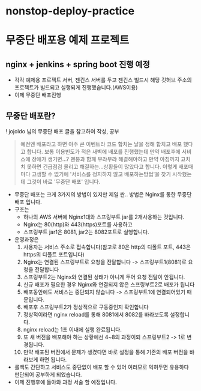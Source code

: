 # nonstop-deploy-practice
# 무중단 배포용 예제 프로젝트
## nginx + jenkins + spring boot 진행 예정
- 각각 예제용 프로젝트 서버, 젠킨스 서버를 두고 젠킨스 빌드시 해당 깃허브 주소의 프로젝트가 빌드되고 실행되게 진행했습니다.(AWS이용)
- 이제 무중단 배포진행
## 무중단 배포란?
! jojoldo 님의 무중단 배포 글을 참고하여 작성, 공부
> 예전엔 배포라고 하면 아주 큰 이벤트라 코드 합치는 날을 정해 합치고 배포 했다고 합니다. 보통 이용빈도가 적은 새벽에 배포를 진행했는데 만약 배포후에 서비스에 장애가 생기면...? 멘붕과 함께 부랴부랴 해결해야하고 만약 아침까지 고치치 못하면 긴급점검 올리고 해결하는...상황들이 많았다고 합니다. 이렇게 배포때마다 고생할 수 없기에 '서비스를 정지하지 않고 배포하는방법'을 찾기 시작했는데 그것이 바로 '무중단 배포' 입니다.
- 무중단 배포는 크게 3가지의 방법이 있지만 제일 싼.. 방법은 Nginx를 통한 무중단 배포 입니다.
- 구조는
  - 하나의 AWS 서버에 Nginx1대와 스프링부트 jar를 2개사용하는 것입니다.
  - Nginx는 80(http)와 443(https)포트를 사용하고
  - 스프링부트 jar1은 8081, jar2는 8082포트로 실행합니다.
- 운영과정은
  1) 사용자는 서비스 주소로 접속합니다(참고로 80은 http의 디폴트 포트, 443은 https의 디폴트 포트입니다)
  2) Nginx는 연결된 스프링부트로 요청을 전달합니다 -> 스프링부트1(8081)로 요청을 전달합니다
  3) 스프링부트2는 Nginx와 연결된 상태가 아니게 두어 요청 전달이 안됩니다.
  4) 신규 배포가 필요한 경우 Nginx와 연결되지 않은 스프링부트2로 배포가 됩니다  
  5) 배포동안에도 서비스는 중단되지 않습니다 -> 스프링부트1에 연결되어있기 때문입니다.
  6) 배포후 스프링부트2가 정상적으로 구동중인지 확인합니다
  7) 정상적이라면 nginx reload를 통해 8081에서 8082를 바라보도록 설정합니다.
  8) nginx reload는 1초 이내에 실행 완료됩니다.
  9) 또 새 버전을 배포해야 하는 상황에선 4~8의 과정이되 스프링부트2 -> 1로 변경됩니다.
  10) 만약 배포된 버전에서 문제가 생겼다면 바로 설정을 통해 기존의 배포 버전을 바라보게 하면 됩니다.
- 롤백도 간단하고 서비스도 중단없이 배포 할 수 있어 여러모로 익혀두면 유용하다 판단되어 공부하게 되었습니다.
- 이제 진행후에 돌아와 과정 서술 할 예정입니다.
